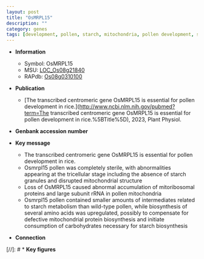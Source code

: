 ```yaml
---
layout: post
title: "OsMRPL15"
description: ""
category: genes
tags: [development, pollen, starch, mitochondria, pollen development, starch biosynthesis]
---
```


* **Information**  
    + Symbol: OsMRPL15  
    + MSU: [LOC_Os08g21840](http://rice.uga.edu/cgi-bin/ORF_infopage.cgi?orf=LOC_Os08g21840)  
    + RAPdb: [Os08g0310100](http://rapdb.dna.affrc.go.jp/viewer/gbrowse_details/irgsp1?name=Os08g0310100)  

* **Publication**  
    + [The transcribed centromeric gene OsMRPL15 is essential for pollen development in rice.](http://www.ncbi.nlm.nih.gov/pubmed?term=The transcribed centromeric gene OsMRPL15 is essential for pollen development in rice.%5BTitle%5D), 2023, Plant Physiol.

* **Genbank accession number**  

* **Key message**  
    + The transcribed centromeric gene OsMRPL15 is essential for pollen development in rice.
    + Osmrpl15 pollen was completely sterile, with abnormalities appearing at the tricellular stage including the absence of starch granules and disrupted mitochondrial structure
    + Loss of OsMRPL15 caused abnormal accumulation of mitoribosomal proteins and large subunit rRNA in pollen mitochondria
    + Osmrpl15 pollen contained smaller amounts of intermediates related to starch metabolism than wild-type pollen, while biosynthesis of several amino acids was upregulated, possibly to compensate for defective mitochondrial protein biosynthesis and initiate consumption of carbohydrates necessary for starch biosynthesis

* **Connection**  

[//]: # * **Key figures**  


